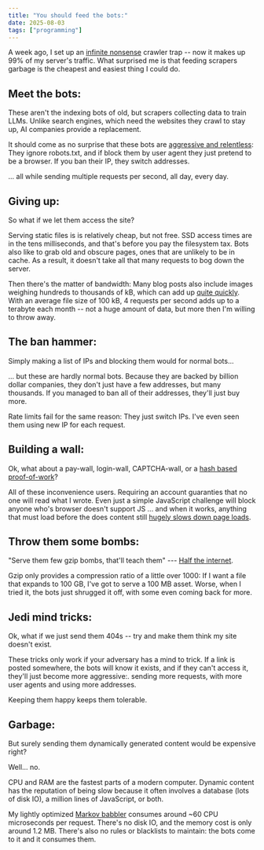 ```yaml
---
title: "You should feed the bots:"
date: 2025-08-03
tags: ["programming"]
---
```


A week ago, I set up an [infinite nonsense](/babble/entry-point) crawler trap -- now it makes up 99% of my server's traffic. 
What surprised me is that feeding scrapers garbage is the cheapest and easiest thing I could do. 

## Meet the bots:

These aren't the indexing bots of old, but scrapers collecting data to train LLMs.
Unlike search engines, which need the websites they crawl to stay up, AI companies provide a replacement. 

It should come as no surprise that these bots are [aggressive and relentless](https://status.sr.ht/issues/2025-03-17-git.sr.ht-llms/): 
They ignore robots.txt, and if block them by user agent they just pretend to be a browser. 
If you ban their IP, they switch addresses.

... all while sending multiple requests per second, all day, every day. 

## Giving up:

So what if we let them access the site?

Serving static files is is relatively cheap, but not free.
SSD access times are in the tens milliseconds, and that's before you pay the filesystem tax. 
Bots also like to grab old and obscure pages, ones that are unlikely to be in cache. 
As a result, it doesn't take all that many requests to bog down the server.

Then there's the matter of bandwidth:
Many blog posts also include images weighing hundreds to thousands of kB, which can add up [quite quickly](https://about.readthedocs.com/blog/2024/07/ai-crawlers-abuse/).
With an average file size of 100 kB, 4 requests per second adds up to a terabyte each month
-- not a huge amount of data, but more then I'm willing to throw away.

## The ban hammer:

Simply making a list of IPs and blocking them would for normal bots...

... but these are hardly normal bots.
Because they are backed by billion dollar companies, they don't just have a few addresses, but many thousands. 
If you managed to ban all of their addresses, they'll just buy more.

Rate limits fail for the same reason: They just switch IPs. 
I've even seen them using new IP for each request. 

## Building a wall:

Ok, what about a pay-wall, login-wall, CAPTCHA-wall, or a [hash based proof-of-work](https://anubis.techaro.lol/)?

All of these inconvenience users. 
Requiring an account guaranties that no one will read what I wrote.
Even just a simple JavaScript challenge will block anyone who's browser doesn't support JS
... and when it works, anything that must load before the does content still [hugely slows down page loads](/misc/inline_css/).

## Throw them some bombs:

"Serve them few gzip bombs, that'll teach them" --- [Half the internet](https://idiallo.com/blog/zipbomb-protection).

Gzip only provides a compression ratio of a little over 1000:
If I want a file that expands to 100 GB, I've got to serve a 100 MB asset.
Worse, when I tried it, the bots just shrugged it off, with some even coming back for more.

## Jedi mind tricks:

Ok, what if we just send them 404s -- try and make them think my site doesn't exist.

These tricks only work if your adversary has a mind to trick.
If a link is posted somewhere, the bots will know it exists, and if they can't access it, they'll just become more aggressive:.
sending more requests, with more user agents and using more addresses.

Keeping them happy keeps them tolerable.

## Garbage:

But surely sending them dynamically generated content would be expensive right? 

Well... no. 

CPU and RAM are the fastest parts of a modern computer.
Dynamic content has the reputation of being slow because it often involves a database (lots of disk IO), a million lines of JavaScript, or both.

My lightly optimized [Markov babbler](/projects/trap_bots/) consumes around ~60 CPU microseconds per request.
There's no disk IO, and the memory cost is only around 1.2 MB.
There's also no rules or blacklists to maintain: the bots come to it and it consumes them.
